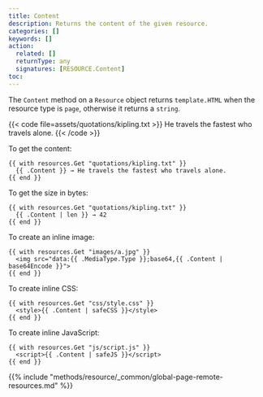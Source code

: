 ```yaml
---
title: Content
description: Returns the content of the given resource.
categories: []
keywords: []
action:
  related: []
  returnType: any
  signatures: [RESOURCE.Content]
toc:
---
```


The `Content` method on a `Resource` object returns `template.HTML` when the resource type is `page`, otherwise it returns a `string`.

[resource type]: /methods/resource/resourcetype

{{< code file=assets/quotations/kipling.txt >}}
He travels the fastest who travels alone.
{{< /code >}}

To get the content:

```go-html-template
{{ with resources.Get "quotations/kipling.txt" }}
  {{ .Content }} → He travels the fastest who travels alone.
{{ end }}
```

To get the size in bytes:

```go-html-template
{{ with resources.Get "quotations/kipling.txt" }}
  {{ .Content | len }} → 42
{{ end }}
```

To create an inline image:

```go-html-template
{{ with resources.Get "images/a.jpg" }}
  <img src="data:{{ .MediaType.Type }};base64,{{ .Content | base64Encode }}">
{{ end }}
```

To create inline CSS:

```go-html-template
{{ with resources.Get "css/style.css" }}
  <style>{{ .Content | safeCSS }}</style>
{{ end }}
```

To create inline JavaScript:

```go-html-template
{{ with resources.Get "js/script.js" }}
  <script>{{ .Content | safeJS }}</script>
{{ end }}
```

{{% include "methods/resource/_common/global-page-remote-resources.md" %}}
